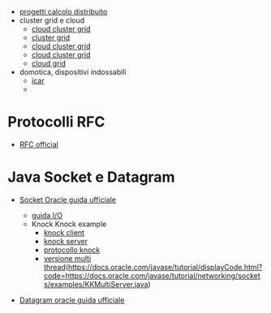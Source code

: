 - [progetti calcolo distribuito](https://it.wikipedia.org/wiki/Progetti_di_calcolo_distribuito)
- cluster grid e cloud
	- [cloud cluster grid](https://www.baeldung.com/cs/cloud-vs-grid-vs-cluster)
	- [cluster grid](https://www.geeksforgeeks.org/difference-between-grid-computing-and-cluster-computing/)
	- [cloud cluster grid](https://ujjwal-yadav.medium.com/difference-among-cloud-computing-grid-computing-and-cluster-computing-f45481f2240d)
	- [cloud cluster grid](https://www.givainc.com/blog/grid-computing-vs-cluster-computing-vs-utility-computing-vs-cloud-computing-advantages-disadvantages/)
	- [cloud grid](https://www.javatpoint.com/cloud-computing-vs-grid-computing)
- domotica, dispositivi indossabili
	- [icar](https://www.icar.cnr.it/en/sistemi-distribuiti-e-internet-delle-cose/)
	- 

# Protocolli RFC
- [RFC official](https://www.rfc-editor.org/standards)


# Java Socket e Datagram
- [Socket Oracle guida ufficiale](https://docs.oracle.com/javase/tutorial/networking/sockets/index.html)
	- [guida I/O](https://docs.oracle.com/javase/tutorial/essential/io/streams.html)
	- Knock Knock example
		- [knock client](https://docs.oracle.com/javase/tutorial/networking/sockets/examples/KnockKnockClient.java)
		- [knock server](https://docs.oracle.com/javase/tutorial/networking/sockets/examples/KnockKnockServer.java)
		- [protocollo knock](https://docs.oracle.com/javase/tutorial/networking/sockets/examples/KnockKnockProtocol.java)
		- [versione multi thread](https://docs.oracle.com/javase/tutorial/displayCode.html?code=https://docs.oracle.com/javase/tutorial/networking/sockets/examples/KKMultiServerThread.java)(https://docs.oracle.com/javase/tutorial/displayCode.html?code=https://docs.oracle.com/javase/tutorial/networking/sockets/examples/KKMultiServer.java)


- [Datagram oracle guida ufficiale](https://docs.oracle.com/javase/tutorial/networking/datagrams/index.html)
